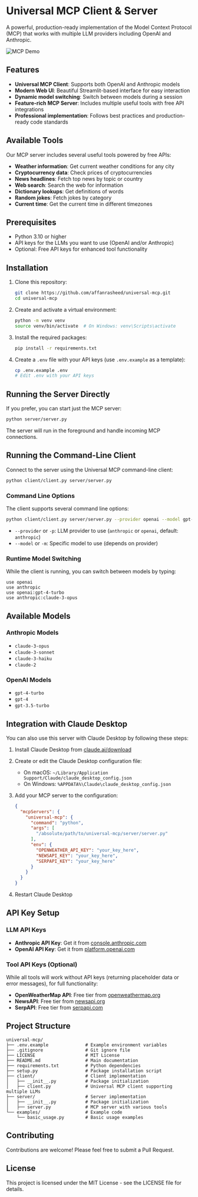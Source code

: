 # Universal MCP Client & Server

A powerful, production-ready implementation of the Model Context Protocol (MCP) that works with multiple LLM providers including OpenAI and Anthropic.

![MCP Demo](output/output.gif)

## Features

- **Universal MCP Client**: Supports both OpenAI and Anthropic models
- **Modern Web UI**: Beautiful Streamlit-based interface for easy interaction
- **Dynamic model switching**: Switch between models during a session
- **Feature-rich MCP Server**: Includes multiple useful tools with free API integrations
- **Professional implementation**: Follows best practices and production-ready code standards

## Available Tools

Our MCP server includes several useful tools powered by free APIs:

- **Weather information**: Get current weather conditions for any city
- **Cryptocurrency data**: Check prices of cryptocurrencies
- **News headlines**: Fetch top news by topic or country
- **Web search**: Search the web for information
- **Dictionary lookups**: Get definitions of words
- **Random jokes**: Fetch jokes by category
- **Current time**: Get the current time in different timezones

## Prerequisites

- Python 3.10 or higher
- API keys for the LLMs you want to use (OpenAI and/or Anthropic)
- Optional: Free API keys for enhanced tool functionality

## Installation

1. Clone this repository:
   ```bash
   git clone https://github.com/affanrasheed/universal-mcp.git
   cd universal-mcp
   ```

2. Create and activate a virtual environment:
   ```bash
   python -m venv venv
   source venv/bin/activate  # On Windows: venv\Scripts\activate
   ```

3. Install the required packages:
   ```bash
   pip install -r requirements.txt
   ```

4. Create a `.env` file with your API keys (use `.env.example` as a template):
   ```bash
   cp .env.example .env
   # Edit .env with your API keys
   ```

## Running the Server Directly

If you prefer, you can start just the MCP server:

```bash
python server/server.py
```

The server will run in the foreground and handle incoming MCP connections.

## Running the Command-Line Client

Connect to the server using the Universal MCP command-line client:

```bash
python client/client.py server/server.py
```

### Command Line Options

The client supports several command line options:

```bash
python client/client.py server/server.py --provider openai --model gpt-4-turbo
```

- `--provider` or `-p`: LLM provider to use (`anthropic` or `openai`, default: `anthropic`)
- `--model` or `-m`: Specific model to use (depends on provider)

### Runtime Model Switching

While the client is running, you can switch between models by typing:

```
use openai
use anthropic
use openai:gpt-4-turbo
use anthropic:claude-3-opus
```

## Available Models

### Anthropic Models

- `claude-3-opus`
- `claude-3-sonnet`
- `claude-3-haiku`
- `claude-2`

### OpenAI Models

- `gpt-4-turbo`
- `gpt-4`
- `gpt-3.5-turbo`

## Integration with Claude Desktop

You can also use this server with Claude Desktop by following these steps:

1. Install Claude Desktop from [claude.ai/download](https://claude.ai/download)
2. Create or edit the Claude Desktop configuration file:
   - On macOS: `~/Library/Application Support/Claude/claude_desktop_config.json`
   - On Windows: `%APPDATA%\Claude\claude_desktop_config.json`

3. Add your MCP server to the configuration:
   ```json
   {
     "mcpServers": {
       "universal-mcp": {
         "command": "python",
         "args": [
           "/absolute/path/to/universal-mcp/server/server.py"
         ],
         "env": {
           "OPENWEATHER_API_KEY": "your_key_here",
           "NEWSAPI_KEY": "your_key_here",
           "SERPAPI_KEY": "your_key_here"
         }
       }
     }
   }
   ```

4. Restart Claude Desktop

## API Key Setup

### LLM API Keys

- **Anthropic API Key**: Get it from [console.anthropic.com](https://console.anthropic.com/)
- **OpenAI API Key**: Get it from [platform.openai.com](https://platform.openai.com/api-keys)

### Tool API Keys (Optional)

While all tools will work without API keys (returning placeholder data or error messages), for full functionality:

- **OpenWeatherMap API**: Free tier from [openweathermap.org](https://openweathermap.org/api)
- **NewsAPI**: Free tier from [newsapi.org](https://newsapi.org/)
- **SerpAPI**: Free tier from [serpapi.com](https://serpapi.com/)

## Project Structure

```
universal-mcp/
├── .env.example              # Example environment variables
├── .gitignore                # Git ignore file
├── LICENSE                   # MIT License
├── README.md                 # Main documentation
├── requirements.txt          # Python dependencies
├── setup.py                  # Package installation script
├── client/                   # Client implementation
│   ├── __init__.py           # Package initialization
│   ├── client.py             # Universal MCP client supporting multiple LLMs
├── server/                   # Server implementation
│   ├── __init__.py           # Package initialization
│   ├── server.py             # MCP server with various tools
└── examples/                 # Example code
    └── basic_usage.py        # Basic usage examples
```

## Contributing

Contributions are welcome! Please feel free to submit a Pull Request.

## License

This project is licensed under the MIT License - see the LICENSE file for details.